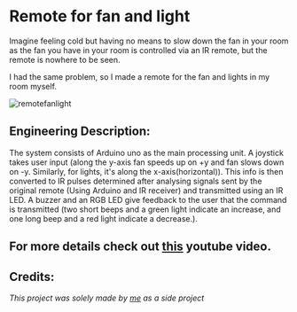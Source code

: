 # Remote for fan and light
Imagine feeling cold but having no means to slow down the fan in your room as the fan you have in your room is controlled via an IR remote, but the remote is nowhere to be seen.

I had the same problem, so I made a remote for the fan and lights in my room myself.

![remotefanlight](https://github.com/ChiragKotian/Remote-for-fan-and-light/assets/117931123/8d70823f-fc00-491d-a931-bc0584fdfb2c)

## Engineering Description:
The system consists of Arduino uno as the main processing unit. A joystick takes user input (along the y-axis fan speeds up on +y and fan slows down on -y. Similarly, for lights, it's along the x-axis(horizontal)). This info is then converted to IR pulses determined after analysing signals sent by the original remote (Using Arduino and IR receiver) and transmitted using an IR LED. A buzzer and an RGB LED give feedback to the user that 
 the command is transmitted (two short beeps and a green light indicate an increase, and one long beep and a red light indicate a decrease.).

 ## For more details check out [this](https://youtu.be/eoylrCKNo1c) youtube video.

## Credits:

_This project was solely made by [me](https://github.com/ChiragKotian) as a side project_
